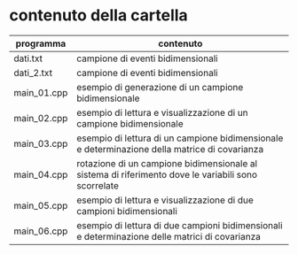 # contenuto della cartella

   | programma | contenuto |
   | -------------| -------------|
   | dati.txt     | campione di eventi bidimensionali |
   | dati_2.txt   | campione di eventi bidimensionali |
   | main_01.cpp  | esempio di generazione di un campione bidimensionale |
   | main_02.cpp  | esempio di lettura e visualizzazione di un campione bidimensionale |
   | main_03.cpp  | esempio di lettura di un campione bidimensionale e determinazione della matrice di covarianza |
   | main_04.cpp  | rotazione di un campione bidimensionale al sistema di riferimento dove le variabili sono scorrelate |
   | main_05.cpp  | esempio di lettura e visualizzazione di due campioni bidimensionali |
   | main_06.cpp  | esempio di lettura di due campioni bidimensionali e determinazione delle matrici di covarianza|
